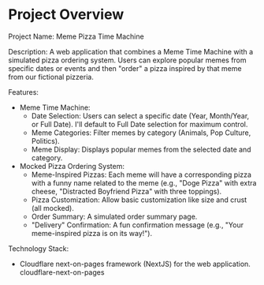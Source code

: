# Project Overview

Project Name: Meme Pizza Time Machine

Description: A web application that combines a Meme Time Machine with a simulated pizza ordering system. Users can explore popular memes from specific dates or events and then "order" a pizza inspired by that meme from our fictional pizzeria.

Features:

*   Meme Time Machine:
    *   Date Selection: Users can select a specific date (Year, Month/Year, or Full Date). I'll default to Full Date selection for maximum control.
    *   Meme Categories: Filter memes by category (Animals, Pop Culture, Politics).
    *   Meme Display: Displays popular memes from the selected date and category.
*   Mocked Pizza Ordering System:
    *   Meme-Inspired Pizzas: Each meme will have a corresponding pizza with a funny name related to the meme (e.g., "Doge Pizza" with extra cheese, "Distracted Boyfriend Pizza" with three toppings).
    *   Pizza Customization: Allow basic customization like size and crust (all mocked).
    *   Order Summary: A simulated order summary page.
    *   "Delivery" Confirmation: A fun confirmation message (e.g., "Your meme-inspired pizza is on its way!").

Technology Stack:

*   Cloudflare next-on-pages framework (NextJS) for the web application.
    <stack>cloudflare-next-on-pages</stack>